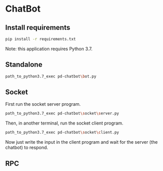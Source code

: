 # ChatBot


## Install requirements

```bash
pip install -r requirements.txt
```
Note: this application requires Python 3.7.

## Standalone
```bash
path_to_python3.7_exec pd-chatbot\bot.py 
```

## Socket
First run the socket server program. 
```bash
path_to_python3.7_exec pd-chatbot\socket\server.py 
```
Then, in another terminal, run the socket client program.
```bash
path_to_python3.7_exec pd-chatbot\socket\client.py 
```
Now just write the input in the client program and wait for the server (the chatbot) to respond.

## RPC